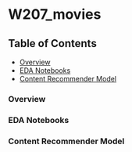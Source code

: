 # W207_movies

## Table of Contents  
- [Overview](#overview)  
- [EDA Notebooks](#eda)
- [Content Recommender Model](#content-recommender-model)

### Overview

### EDA Notebooks

### Content Recommender Model